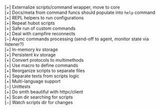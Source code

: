 [+] Externalize scripts/command wrapper, move to core  
[+] Docs/meta from command funcs should populate into `help` command  
[+] REPL helpers to run configurations  
[+] Repeat hubot scripts  
[+] Safe run of custom commands  
[+] Deal with campfire reconnects  
[−] Async commands processing (send-off to agent, monitor state via listener?)  
[+] In-memory kv storage  
[+] Persistent kv storage  
[+] Convert protocols to multimethods  
[+] Use macro to define commands  
[+] Reorganize scripts to separate files  
[+] Separate texts from scripts logic  
[+] Multi-language support  
[−] Unittests  
[+] Do smth beautiful with httpc/client  
[+] Scan dir searching for scripts  
[−] Watch scripts dir for changes  